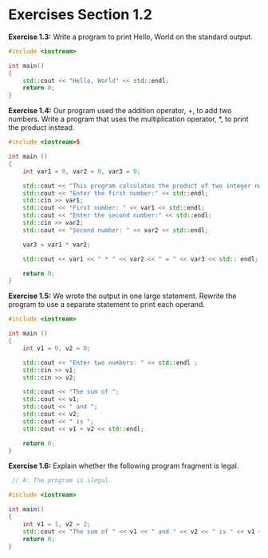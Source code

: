 # **Exercises Section 1.2**

**Exercise 1.3:** Write a program to print Hello, World on the standard
output.

```Cpp
#include <iostream>

int main()
{
    std::cout << "Hello, World" << std::endl;
    return 0;
}
```

**Exercise 1.4:** Our program used the addition operator, +, to add two
numbers. Write a program that uses the multiplication operator, *, to print
the product instead.

```Cpp
#include <iostream>5

int main ()
{
    int var1 = 0, var2 = 0, var3 = 0;

    std::cout << "This program calculates the product of two integer numbers" << std::endl;
    std::cout << "Enter the first number:" << std::endl;
    std::cin >> var1;
    std::cout << "First number: " << var1 << std::endl;
    std::cout << "Enter the second number:" << std::endl;
    std::cin >> var2;  
    std::cout << "Second number: " << var2 << std::endl;

    var3 = var1 * var2;

    std::cout << var1 << " * " << var2 << " = " << var3 << std:: endl;

    return 0;
}
```
**Exercise 1.5:** We wrote the output in one large statement. Rewrite the
program to use a separate statement to print each operand.
```Cpp
#include <iostream>

int main ()
{
    int v1 = 0, v2 = 0;

    std::cout << "Enter two numbers: " << std::endl ;
    std::cin >> v1;
    std::cin >> v2;

    std::cout << "The sum of ";
    std::cout << v1;
    std::cout << " and ";
    std::cout << v2;
    std::cout << " is ";
    std::cout << v1 + v2 << std::endl;

    return 0;
}
```
**Exercise 1.6:** Explain whether the following program fragment is legal.
```Cpp
 // A: The program is ilegal. 

#include <iostream>

int main()
{
    int v1 = 1, v2 = 2;
    std::cout << "The sum of " << v1 << " and " << v2 << " is " << v1 + v2 << std::endl;
    return 0;
}
```